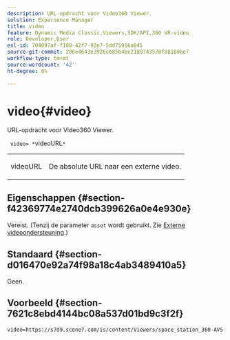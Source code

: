 ```yaml
---
description: URL-opdracht voor Video360 Viewer.
solution: Experience Manager
title: video
feature: Dynamic Media Classic,Viewers,SDK/API,360 VR-video
role: Developer,User
exl-id: 704097af-f108-42f7-92e7-5dd75916a045
source-git-commit: 206e4643e3926cb85b4be2189743578f88180be7
workflow-type: tm+mt
source-wordcount: '42'
ht-degree: 0%

---
```


# video{#video}

URL-opdracht voor Video360 Viewer.

` video= *`videoURL`*`

<table id="table_C616483932C2482CA9794DDD7313FD7C"> 
 <tbody> 
  <tr> 
   <td colname="col1"> <p> <span class="codeph"> <span class="varname"> videoURL</span> </span> </p> </td> 
   <td colname="col2"> <p> De absolute URL naar een externe video. </p> </td> 
  </tr> 
 </tbody> 
</table>

## Eigenschappen {#section-f42369774e2740dcb399626a0e4e930e}

Vereist. (Tenzij de parameter `asset` wordt gebruikt. Zie [Externe videoondersteuning](../../../c-html5-aem-asset-viewers/c-html5-aem-video360/c-html5-aem-video360-external-video-support.md#concept-66aa2784f2294794989bad2af74c3760).)

## Standaard {#section-d016470e92a74f98a18c4ab3489410a5}

Geen.

## Voorbeeld {#section-7621c8ebd4144bc08a537d01bd9c3f2f}

```
video=https://s7d9.scene7.com/is/content/Viewers/space_station_360-AVS
```
